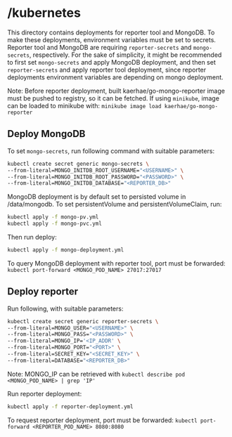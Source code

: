 # /kubernetes

This directory contains deployments for reporter tool and MongoDB. To make these deployments, environment variables must be set to secrets. Reporter tool and MongoDB are requiring `reporter-secrets` and `mongo-secrets`, respectively. For the sake of simplicity, it might be recommended to first set `mongo-secrets` and apply MongoDB deployment, and then set `reporter-secrets` and apply reporter tool deployment, since reporter deployments environment variables are depending on mongo deployment.

Note: Before reporter deployment, built kaerhae/go-mongo-reporter image must be pushed to registry, so it can be fetched. If using `minikube`, image can be loaded to minikube with: `minikube image load kaerhae/go-mongo-reporter`

## Deploy MongoDB
To set `mongo-secrets`, run following command with suitable parameters:
```bash
kubectl create secret generic mongo-secrets \
--from-literal=MONGO_INITDB_ROOT_USERNAME="<USERNAME>" \
--from-literal=MONGO_INITDB_ROOT_PASSWORD="<PASSWORD>" \
--from-literal=MONGO_INITDB_DATABASE="<REPORTER_DB>"
```

MongoDB deployment is by default set to persisted volume in /data/mongodb. To set persistentVolume and persistentVolumeClaim, run:
```bash
kubectl apply -f mongo-pv.yml
kubectl apply -f mongo-pvc.yml
```


Then run deploy:
```bash
kubectl apply -f mongo-deployment.yml
```

To query MongoDB deployment with reporter tool, port must be forwarded:
`kubectl port-forward <MONGO_POD_NAME> 27017:27017`

## Deploy reporter

Run following, with suitable parameters:
```bash
kubectl create secret generic reporter-secrets \
--from-literal=MONGO_USER="<USERNAME>" \
--from-literal=MONGO_PASS="<PASSWORD>" \
--from-literal=MONGO_IP='<IP_ADDR' \
--from-literal=MONGO_PORT="<PORT>" \
--from-literal=SECRET_KEY="<SECRET_KEY>" \
--from-literal=DATABASE="<REPORTER_DB>"
```

Note: MONGO_IP can be retrieved with `kubectl describe pod <MONGO_POD_NAME> | grep 'IP'`

Run reporter deployment:
```bash
kubectl apply -f reporter-deployment.yml
```

To request reporter deployment, port must be forwarded:
`kubectl port-forward <REPORTER_POD_NAME> 8080:8080`
